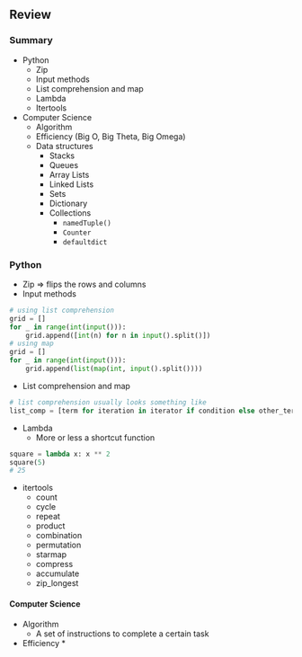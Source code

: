 ## Review
### Summary
* Python
    * Zip
    * Input methods
    * List comprehension and map
    * Lambda
    * Itertools
* Computer Science
    * Algorithm
    * Efficiency (Big O, Big Theta, Big Omega)
    * Data structures
        * Stacks
        * Queues
        * Array Lists
        * Linked Lists
        * Sets
        * Dictionary
        * Collections
            * ```namedTuple()``` 
            * ```Counter```
            * ```defaultdict```

### Python
* Zip => flips the rows and columns
* Input methods
```python
# using list comprehension
grid = []
for _ in range(int(input())):
    grid.append([int(n) for n in input().split()])
# using map
grid = []
for _ in range(int(input())):
    grid.append(list(map(int, input().split())))
```
* List comprehension and map
```python
# list comprehension usually looks something like
list_comp = [term for iteration in iterator if condition else other_term]
```
* Lambda
    * More or less a shortcut function
```python
square = lambda x: x ** 2
square(5)
# 25
```
* itertools
    * count
    * cycle
    * repeat
    * product
    * combination
    * permutation
    * starmap
    * compress
    * accumulate
    * zip_longest

#### Computer Science
* Algorithm
    * A set of instructions to complete a certain task
* Efficiency
    * 